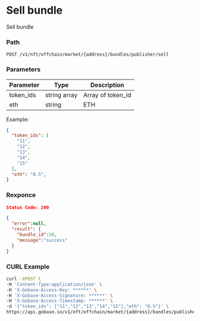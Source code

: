 # Sell bundle

Sell bundle

### Path
```
POST /v1/nft/offchain/market/{address}/bundles/publisher/sell
```

### Parameters

|  Parameter   |  Type            | Description         |
| ------------ | ---------------- | ------------------- |
|  token_ids   |  string array    | Array of token_id   |
|  eth         |  string          | ETH                 |

Example:
```json
{
  "token_ids": [
    "11",
    "12",
    "13",
    "14",
    "15"
  ],
  "eth": "0.5",
}
```

### Rexponce
```json
Status Code: 200

{
  "error":null,
  "result": {
    "bundle_id":58,
    "message":"success"
  }
}
```

### CURL Example
```bash
curl -XPOST \
-H 'Content-Type:application/json' \
-H 'X-Gobase-Access-Key: ******' \
-H 'X-Gobase-Access-Signature: ******' \
-H 'X-Gobase-Access-Timestamp: ******' \
-d '{"token_ids": ["11","12","13","14","15"],"eth": "0.5"}' \
https://api.gobase.io/v1/nft/offchain/market/{address}/bundles/publisher/sell
```
